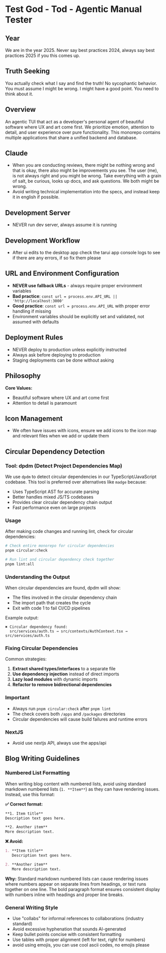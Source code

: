# Test God - Tod - Agentic Manual Tester

## Year
We are in the year 2025.
Never say best practices 2024, always say best practices 2025 if you this comes up.

## Truth Seeking
You actually check what I say and find the truth! No sycophantic behavior. You must assume I might be wrong. I might have a good point. You need to think about it.

## Overview

An agentic TUI that act as a developer's personal agent of beautiful software where UX and art come first. We prioritize emotion, attention to detail, and user experience over pure functionality. This monorepo contains multiple applications that share a unified backend and database.

## Claude
- When you are conducting reviews, there might be nothing wrong and that is okay, there also might be improvements you see. The user (me), is not always right and you might be wrong. Take everything with a grain of salt, be curious, looks up docs, and ask questions. We both might be wrong.
- Avoid writing technical implementation into the specs, and instead keep it in english if possible.

## Development Server
- NEVER run dev server, always assume it is running

## Development Workflow
- After ui edits to the desktop app check the tarui app console logs to see if there are any errors, if so fix them please

## URL and Environment Configuration
- **NEVER use fallback URLs** - always require proper environment variables
- **Bad practice**: `const url = process.env.API_URL || 'http://localhost:3000'`
- **Good practice**: `const url = process.env.API_URL` with proper error handling if missing
- Environment variables should be explicitly set and validated, not assumed with defaults

## Deployment Rules
- NEVER deploy to production unless explicitly instructed
- Always ask before deploying to production
- Staging deployments can be done without asking

## Philosophy

**Core Values:**
- Beautiful software where UX and art come first
- Attention to detail is paramount

## Icon Management
- We often have issues with icons, ensure we add icons to the icon map and relevant files when we add or update them

## Circular Dependency Detection

### Tool: dpdm (Detect Project Dependencies Map)
We use `dpdm` to detect circular dependencies in our TypeScript/JavaScript codebase. This tool is preferred over alternatives like `madge` because:
- Uses TypeScript AST for accurate parsing
- Better handles mixed JS/TS codebases  
- Provides clear circular dependency chain output
- Fast performance even on large projects

### Usage
After making code changes and running lint, check for circular dependencies:
```bash
# Check entire monorepo for circular dependencies
pnpm circular:check

# Run lint and circular dependency check together
pnpm lint:all
```

### Understanding the Output
When circular dependencies are found, dpdm will show:
- The files involved in the circular dependency chain
- The import path that creates the cycle
- Exit with code 1 to fail CI/CD pipelines

Example output:
```
✖ Circular dependency found: 
  src/services/auth.ts → src/contexts/AuthContext.tsx → src/services/auth.ts
```

### Fixing Circular Dependencies
Common strategies:
1. **Extract shared types/interfaces** to a separate file
2. **Use dependency injection** instead of direct imports
3. **Lazy load modules** with dynamic imports
4. **Refactor to remove bidirectional dependencies**

### Important
- Always run `pnpm circular:check` after `pnpm lint`
- The check covers both `/apps` and `/packages` directories
- Circular dependencies will cause build failures and runtime errors

### NextJS
- Avoid use nextjs API, always use the apps/api

## Blog Writing Guidelines

### Numbered List Formatting
When writing blog content with numbered lists, avoid using standard markdown numbered lists (`1. **Item**`) as they can have rendering issues. Instead, use this format:

**✅ Correct format:**
```markdown
**1. Item title**  
Description text goes here.

**2. Another item**  
More description text.
```

**❌ Avoid:**
```markdown
1. **Item title**
   Description text goes here.

2. **Another item**
   More description text.
```

**Why:** Standard markdown numbered lists can cause rendering issues where numbers appear on separate lines from headings, or text runs together on one line. The bold paragraph format ensures consistent display with numbers inline with headings and proper line breaks.

### General Writing Style
- Use "collabs" for informal references to collaborations (industry standard)
- Avoid excessive hyphenation that sounds AI-generated
- Keep bullet points concise with consistent formatting
- Use tables with proper alignment (left for text, right for numbers)
- avoid using emojis, you can use cool ascii codes, no emojis please